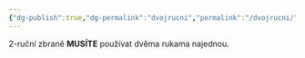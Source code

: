 ```yaml
---
{"dg-publish":true,"dg-permalink":"dvojrucni","permalink":"/dvojrucni/","noteIcon":""}
---
```


2-ruční zbraně **MUSÍTE** používat dvěma rukama najednou.